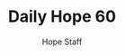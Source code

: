 ---
image: /assets/img/daily-hope-default-artwork.png
title: Daily Hope 60
number: 60
categories:
  - Daily Hope
author: Hope Staff
notes: Daily Hope 60
embed: >-
  EMBED_GOES_HERE
---